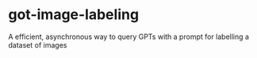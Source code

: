 # got-image-labeling
A efficient, asynchronous way to query GPTs with a prompt for labelling a dataset of images
